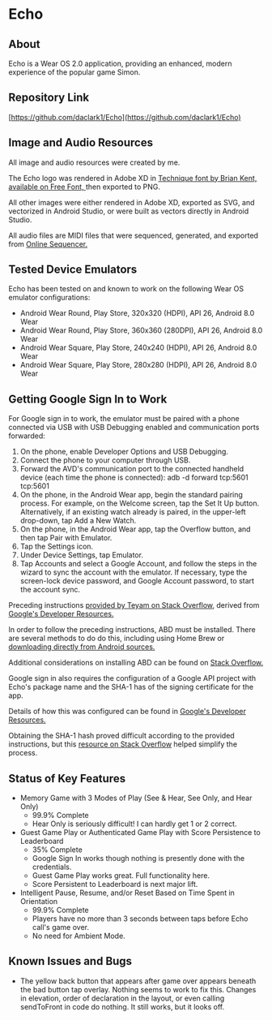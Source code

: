 # Echo

## About

Echo is a Wear OS 2.0 application, providing an enhanced, modern experience of the popular game Simon.

## Repository Link

[https://github.com/daclark1/Echo](https://github.com/daclark1/Echo)

## Image and Audio Resources

All image and audio resources were created by me.

The Echo logo was rendered in Adobe XD in [Technique font by Brian Kent, available on Free Font, ](https://www.fontsquirrel.com/fonts/Technique-BRK) then exported to PNG.

All other images were either rendered in Adobe XD, exported as SVG, and vectorized in Android Studio, or were built as vectors directly in Android Studio.

All audio files are MIDI files that were sequenced, generated, and exported from [Online Sequencer.](https://onlinesequencer.net)

## Tested Device Emulators

Echo has been tested on and known to work on the following Wear OS emulator configurations:

- Android Wear Round, Play Store, 320x320 (HDPI), API 26, Android 8.0 Wear
- Android Wear Round, Play Store, 360x360 (280DPI), API 26, Android 8.0 Wear
- Android Wear Square, Play Store, 240x240 (HDPI), API 26, Android 8.0 Wear
- Android Wear Square, Play Store, 280x280 (HDPI), API 26, Android 8.0 Wear

## Getting Google Sign In to Work

For Google sign in to work, the emulator must be paired with a phone connected via USB with USB Debugging enabled and communication ports forwarded:

1. On the phone, enable Developer Options and USB Debugging.
1. Connect the phone to your computer through USB.
1. Forward the AVD's communication port to the connected handheld device (each time the phone is connected):
    adb -d forward tcp:5601 tcp:5601
1. On the phone, in the Android Wear app, begin the standard pairing process. For example, on the Welcome screen, tap the Set It Up button. Alternatively, if an existing watch already is paired, in the upper-left drop-down, tap Add a New Watch.
1. On the phone, in the Android Wear app, tap the Overflow button, and then tap Pair with Emulator.
1. Tap the Settings icon.
1. Under Device Settings, tap Emulator.
1. Tap Accounts and select a Google Account, and follow the steps in the wizard to sync the account with the emulator. If necessary, type the screen-lock device password, and Google Account password, to start the account sync.

Preceding instructions [provided by Teyam on Stack Overflow](https://stackoverflow.com/questions/41637552/how-to-add-a-google-account-in-android-wear-2-0-emulator), derived from [Google's Developer Resources.](https://developer.android.com/wear/preview/downloads.html)

In order to follow the preceding instructions, ABD must be installed.  There are several methods to do do this, including using Home Brew or [downloading directly from Android sources.](https://developer.android.com/studio/releases/platform-tools.html)

Additional considerations on installing ABD can be found on [Stack Overflow.](https://stackoverflow.com/questions/31374085/installing-adb-on-macos)

Google sign in also requires the configuration of a Google API project with Echo's package name and the SHA-1 has of the signing certificate for the app.

Details of how this was configured can be found in [Google's Developer Resources.](https://developers.google.com/identity/sign-in/android/start)

Obtaining the SHA-1 hash proved difficult according to the provided instructions, but this [resource on Stack Overflow](https://stackoverflow.com/questions/15727912/sha-1-fingerprint-of-keystore-certificate) helped simplify the process.

## Status of Key Features

- Memory Game with 3 Modes of Play (See & Hear, See Only, and Hear Only)
    - 99.9% Complete
    - Hear Only is seriously difficult!  I can hardly get 1 or 2 correct.
- Guest Game Play or Authenticated Game Play with Score Persistence to Leaderboard
    - 35% Complete
    - Google Sign In works though nothing is presently done with the credentials.
    - Guest Game Play works great.  Full functionality here.
    - Score Persistent to Leaderboard is next major lift.
- Intelligent Pause, Resume, and/or Reset Based on Time Spent in Orientation
    - 99.9% Complete
    - Players have no more than 3 seconds between taps before Echo call's game over.
    - No need for Ambient Mode.
    
## Known Issues and Bugs
- The yellow back button that appears after game over appears beneath the bad button tap overlay.  Nothing seems to work to fix this.  Changes in elevation, order of declaration in the layout, or even calling sendToFront in code do nothing.  It still works, but it looks off.